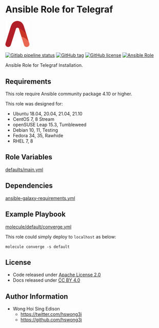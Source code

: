 # Ansible Role for Telegraf

<img src="/alvistack.svg" width="75" alt="AlviStack">

[![Gitlab pipeline status](https://img.shields.io/gitlab/pipeline/alvistack/ansible-role-telegraf/master)](https://gitlab.com/alvistack/ansible-role-telegraf/-/pipelines)
[![GitHub tag](https://img.shields.io/github/tag/alvistack/ansible-role-telegraf.svg)](https://github.com/alvistack/ansible-role-telegraf/tags)
[![GitHub license](https://img.shields.io/github/license/alvistack/ansible-role-telegraf.svg)](https://github.com/alvistack/ansible-role-telegraf/blob/master/LICENSE)
[![Ansible Role](https://img.shields.io/badge/galaxy-alvistack.telegraf-blue.svg)](https://galaxy.ansible.com/alvistack/telegraf)

Ansible Role for Telegraf Installation.

## Requirements

This role require Ansible community package 4.10 or higher.

This role was designed for:

  - Ubuntu 18.04, 20.04, 21.04, 21.10
  - CentOS 7, 8 Stream
  - openSUSE Leap 15.3, Tumbleweed
  - Debian 10, 11, Testing
  - Fedora 34, 35, Rawhide
  - RHEL 7, 8

## Role Variables

[defaults/main.yml](defaults/main.yml)

## Dependencies

[ansible-galaxy-requirements.yml](ansible-galaxy-requirements.yml)

## Example Playbook

[molecule/default/converge.yml](molecule/default/converge.yml)

This role could simply deploy to `localhost` as below:

    molecule converge -s default

## License

  - Code released under [Apache License 2.0](LICENSE)
  - Docs released under [CC BY 4.0](http://creativecommons.org/licenses/by/4.0/)

## Author Information

  - Wong Hoi Sing Edison
      - <https://twitter.com/hswong3i>
      - <https://github.com/hswong3i>
